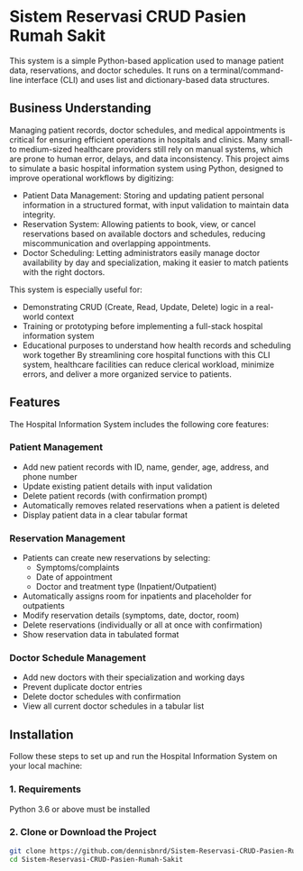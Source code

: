 # Sistem Reservasi CRUD Pasien Rumah Sakit
This system is a simple Python-based application used to manage patient data, reservations, and doctor schedules. It runs on a terminal/command-line interface (CLI) and uses list and dictionary-based data structures.

## Business Understanding
Managing patient records, doctor schedules, and medical appointments is critical for ensuring efficient operations in hospitals and clinics. Many small- to medium-sized healthcare providers still rely on manual systems, which are prone to human error, delays, and data inconsistency. This project aims to simulate a basic hospital information system using Python, designed to improve operational workflows by digitizing:
- Patient Data Management: Storing and updating patient personal information in a structured format, with input validation to maintain data integrity.
- Reservation System: Allowing patients to book, view, or cancel reservations based on available doctors and schedules, reducing miscommunication and overlapping appointments.
- Doctor Scheduling: Letting administrators easily manage doctor availability by day and specialization, making it easier to match patients with the right doctors.

This system is especially useful for:
- Demonstrating CRUD (Create, Read, Update, Delete) logic in a real-world context
- Training or prototyping before implementing a full-stack hospital information system
- Educational purposes to understand how health records and scheduling work together
By streamlining core hospital functions with this CLI system, healthcare facilities can reduce clerical workload, minimize errors, and deliver a more organized service to patients.

## Features
The Hospital Information System includes the following core features:
### Patient Management
- Add new patient records with ID, name, gender, age, address, and phone number
- Update existing patient details with input validation
- Delete patient records (with confirmation prompt)
- Automatically removes related reservations when a patient is deleted
- Display patient data in a clear tabular format

### Reservation Management
- Patients can create new reservations by selecting:
  - Symptoms/complaints
  - Date of appointment
  - Doctor and treatment type (Inpatient/Outpatient)
- Automatically assigns room for inpatients and placeholder for outpatients
- Modify reservation details (symptoms, date, doctor, room)
- Delete reservations (individually or all at once with confirmation)
- Show reservation data in tabulated format

###  Doctor Schedule Management
- Add new doctors with their specialization and working days
- Prevent duplicate doctor entries
- Delete doctor schedules with confirmation
- View all current doctor schedules in a tabular list

## Installation
Follow these steps to set up and run the Hospital Information System on your local machine:
### 1. Requirements
Python 3.6 or above must be installed
### 2. Clone or Download the Project
```bash
git clone https://github.com/dennisbnrd/Sistem-Reservasi-CRUD-Pasien-Rumah-Sakit.git
cd Sistem-Reservasi-CRUD-Pasien-Rumah-Sakit
```

